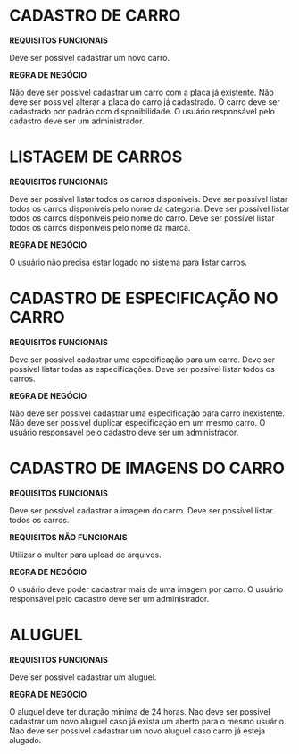 # CADASTRO DE CARRO

**REQUISITOS FUNCIONAIS**

Deve ser possivel cadastrar um novo carro.

**REGRA DE NEGÓCIO**

Não deve ser possível cadastrar um carro com a placa já existente.
Não deve ser possivel alterar a placa do carro já cadastrado.
O carro deve ser cadastrado por padrão com disponibilidade.
O usuário responsável pelo cadastro deve ser um administrador.

# LISTAGEM DE CARROS

**REQUISITOS FUNCIONAIS**

Deve ser possível listar todos os carros disponiveis.
Deve ser possível listar todos os carros disponiveis pelo nome da categoria.
Deve ser possível listar todos os carros disponiveis pelo nome do carro.
Deve ser possível listar todos os carros disponiveis pelo nome da marca.

**REGRA DE NEGÓCIO**

O usuário não precisa estar logado no sistema para listar carros.

# CADASTRO DE ESPECIFICAÇÃO NO CARRO

**REQUISITOS FUNCIONAIS**

Deve ser possivel cadastrar uma especificação para um carro.
Deve ser possivel listar todas as especificações.
Deve ser possível listar todos os carros.

**REGRA DE NEGÓCIO**

Não deve ser possivel cadastrar uma especificação para carro inexistente.
Não deve ser possivel duplicar especificação em um mesmo carro.
O usuário responsável pelo cadastro deve ser um administrador.

# CADASTRO DE IMAGENS DO CARRO

**REQUISITOS FUNCIONAIS**

Deve ser possível cadastrar a imagem do carro.
Deve ser possível listar todos os carros.

**REQUISITOS NÃO FUNCIONAIS**

Utilizar o multer para upload de arquivos.

**REGRA DE NEGÓCIO**

O usuário deve poder cadastrar mais de uma imagem por carro.
O usuário responsável pelo cadastro deve ser um administrador.

# ALUGUEL

**REQUISITOS FUNCIONAIS**

Deve ser possivel cadastrar um aluguel.

**REGRA DE NEGÓCIO**

O aluguel deve ter duração minima de 24 horas.
Nao deve ser possivel cadastrar um novo aluguel caso já exista um aberto para o mesmo usuário.
Nao deve ser possivel cadastrar um novo aluguel caso carro já esteja alugado.